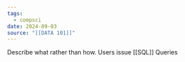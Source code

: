 ```yaml
---
tags:
  - compsci
date: 2024-09-03
source: "[[DATA 101]]"
---
```

Describe what rather than how. 
Users issue [[SQL]] Queries



    
